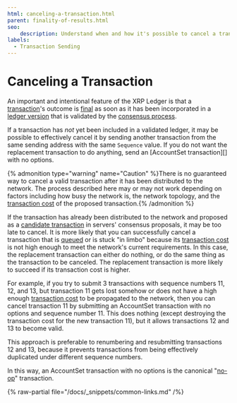 ```yaml
---
html: canceling-a-transaction.html
parent: finality-of-results.html
seo:
    description: Understand when and how it's possible to cancel a transaction that has already been sent.
labels:
  - Transaction Sending
---
```

# Canceling a Transaction

An important and intentional feature of the XRP Ledger is that a [transaction](../index.md)'s outcome is [final](index.md) as soon as it has been incorporated in a [ledger version](../../ledgers/index.md) that is validated by the [consensus process](../../consensus-protocol/index.md).

If a transaction has _not_ yet been included in a validated ledger, it may be possible to effectively cancel it by sending another transaction from the same sending address with the same `Sequence` value. If you do not want the replacement transaction to do anything, send an [AccountSet transaction][] with no options.

{% admonition type="warning" name="Caution" %}There is no guaranteed way to cancel a valid transaction after it has been distributed to the network. The process described here may or may not work depending on factors including how busy the network is, the network topology, and the [transaction cost](../transaction-cost.md) of the proposed transaction.{% /admonition %}

If the transaction has already been distributed to the network and proposed as a [candidate transaction](../../consensus-protocol/consensus-structure.md#consensus) in servers' consensus proposals, it may be too late to cancel. It is more likely that you can successfully cancel a transaction that is [queued](../transaction-queue.md) or is stuck "in limbo" because its [transaction cost](../transaction-cost.md) is not high enough to meet the network's current requirements. In this case, the replacement transaction can either do nothing, or do the same thing as the transaction to be canceled. The replacement transaction is more likely to succeed if its transaction cost is higher.

For example, if you try to submit 3 transactions with sequence numbers 11, 12, and 13, but transaction 11 gets lost somehow or does not have a high enough [transaction cost](../transaction-cost.md) to be propagated to the network, then you can cancel transaction 11 by submitting an AccountSet transaction with no options and sequence number 11. This does nothing (except destroying the transaction cost for the new transaction 11), but it allows transactions 12 and 13 to become valid.

This approach is preferable to renumbering and resubmitting transactions 12 and 13, because it prevents transactions from being effectively duplicated under different sequence numbers.

In this way, an AccountSet transaction with no options is the canonical "[no-op](http://en.wikipedia.org/wiki/NOP)" transaction.

{% raw-partial file="/docs/_snippets/common-links.md" /%}
